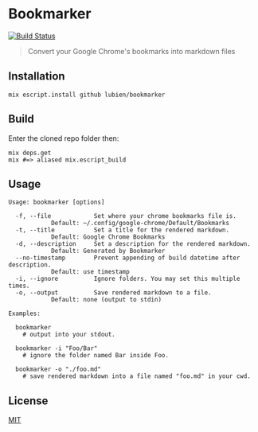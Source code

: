 # Bookmarker

[![Build Status](https://travis-ci.org/lubien/bookmarker.svg?branch=master)](https://travis-ci.org/lubien/bookmarker)

> Convert your Google Chrome's bookmarks into markdown files

## Installation

`mix escript.install github lubien/bookmarker`

## Build

Enter the cloned repo folder then:

```
mix deps.get
mix #=> aliased mix.escript_build
```

## Usage

```
Usage: bookmarker [options]

  -f, --file            Set where your chrome bookmarks file is.
			Default: ~/.config/google-chrome/Default/Bookmarks
  -t, --title           Set a title for the rendered markdown.
			Default: Google Chrome Bookmarks
  -d, --description     Set a description for the rendered markdown.
			Default: Generated by Bookmarker
  --no-timestamp        Prevent appending of build datetime after description.
			Default: use timestamp
  -i, --ignore          Ignore folders. You may set this multiple times.
  -o, --output          Save rendered markdown to a file.
			Default: none (output to stdin)

Examples:

  bookmarker
    # output into your stdout.

  bookmarker -i "Foo/Bar"
    # ignore the folder named Bar inside Foo.

  bookmarker -o "./foo.md"
    # save rendered markdown into a file named "foo.md" in your cwd.
```

## License

[MIT](LICENSE.md)
